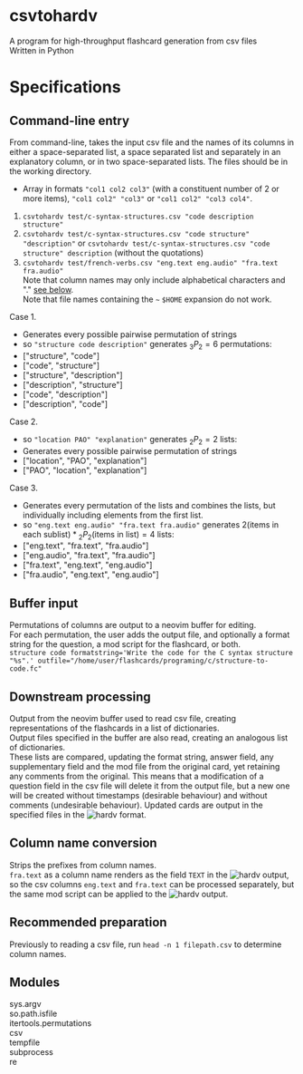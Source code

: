 # csvtohardv

A program for high-throughput flashcard generation from csv files  
Written in Python  

# Specifications

## Command-line entry

From command-line, takes the input csv file and the names of its columns in either a space-separated list, a space separated list and separately in an explanatory column, or in two space-separated lists. The files should be in the working directory.  
- Array in formats `"col1 col2 col3"` (with a constituent number of 2 or more items), `"col1 col2" "col3"` or `"col1 col2" "col3 col4"`.  
1. `csvtohardv test/c-syntax-structures.csv "code description structure"`  
2. `csvtohardv test/c-syntax-structures.csv "code structure" "description"` or `csvtohardv test/c-syntax-structures.csv "code structure" description` (without the quotations)  
3. `csvtohardv test/french-verbs.csv "eng.text eng.audio" "fra.text fra.audio"`  
Note that column names may only include alphabetical characters and "." [see below](#column-name-conversion).  
Note that file names containing the `~` `$HOME` expansion do not work.

Case 1.  
  - Generates every possible pairwise permutation of strings  
  - so `"structure code description"` generates ${}_3 P_2 = 6$ permutations:  
  - ["structure", "code"]  
  - ["code", "structure"]  
  - ["structure", "description"]  
  - ["description", "structure"]  
  - ["code", "description"]  
  - ["description", "code"]  

Case 2.  
  - so `"location PAO" "explanation"` generates ${}_2 P_2 = 2$ lists:  
  - Generates every possible pairwise permutation of strings  
  - ["location", "PAO", "explanation"]  
  - ["PAO", "location", "explanation"]  

Case 3.  
  - Generates every permutation of the lists and combines the lists, but individually including elements from the first list.  
  - so `"eng.text eng.audio" "fra.text fra.audio"` generates $2 \text{(items in each sublist)} * {}_2 P_2 \text{(items in list)} = 4$ lists:  
  - ["eng.text", "fra.text", "fra.audio"]  
  - ["eng.audio", "fra.text", "fra.audio"]  
  - ["fra.text", "eng.text", "eng.audio"]  
  - ["fra.audio", "eng.text", "eng.audio"]  

## Buffer input

Permutations of columns are output to a neovim buffer for editing.  
For each permutation, the user adds the output file, and optionally a format string for the question, a mod script for the flashcard, or both.  
`structure code formatstring='Write the code for the C syntax structure "%s".' outfile="/home/user/flashcards/programing/c/structure-to-code.fc"`  

## Downstream processing

Output from the neovim buffer used to read csv file, creating representations of the flashcards in a list of dictionaries.  
Output files specified in the buffer are also read, creating an analogous list of dictionaries.  
These lists are compared, updating the format string, answer field, any supplementary field and the mod file from the original card, yet retaining any comments from the original. This means that a modification of a question field in the csv file will delete it from the output file, but a new one will be created without timestamps (desirable behaviour) and without comments (undesirable behaviour).
Updated cards are output in the specified files in the ![hardv](https://github.com/dongyx/hardv) format.  

## Column name conversion

Strips the prefixes from column names.  
`fra.text` as a column name renders as the field `TEXT` in the ![hardv](https://github.com/dongyx/hardv) output, so the csv columns `eng.text` and `fra.text` can be processed separately, but the same mod script can be applied to the ![hardv](https://github.com/dongyx/hardv) output.  

## Recommended preparation

Previously to reading a csv file, run `head -n 1 filepath.csv` to determine column names.  

## Modules

sys.argv  
so.path.isfile  
itertools.permutations  
csv  
tempfile  
subprocess  
re  
